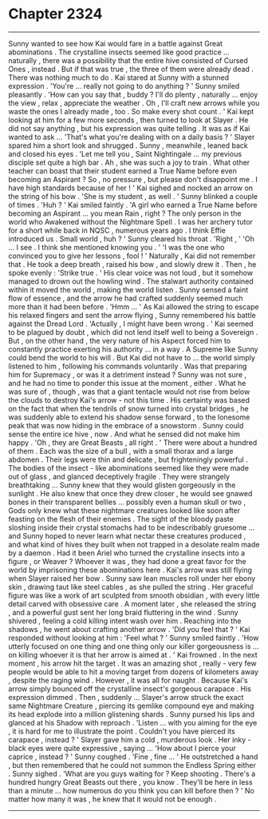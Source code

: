 
# Chapter 2324


---

Sunny wanted to see how Kai would fare in a battle against Great abominations . The crystalline insects seemed like good practice … naturally , there was a possibility that the entire hive consisted of Cursed Ones , instead . But if that was true , the three of them were already dead . There was nothing much to do .
Kai stared at Sunny with a stunned expression . 'You're … really not going to do anything ? '
Sunny smiled pleasantly . 'How can you say that , buddy ? I'll do plenty , naturally … enjoy the view , relax , appreciate the weather . Oh , I'll craft new arrows while you waste the ones I already made , too . So make every shot count . '
Kai kept looking at him for a few more seconds , then turned to look at Slayer . He did not say anything , but his expression was quite telling . It was as if Kai wanted to ask … 'That's what you're dealing with on a daily basis ? ' Slayer spared him a short look and shrugged .
Sunny , meanwhile , leaned back and closed his eyes . 'Let me tell you , Saint Nightingale … my previous disciple set quite a high bar . Ah , she was such a joy to train . What other teacher can boast that their student earned a True Name before even becoming an Aspirant ? So , no pressure , but please don't disappoint me . I have high standards because of her ! '
Kai sighed and nocked an arrow on the string of his bow . 'She is my student , as well . ' Sunny blinked a couple of times . 'Huh ? ' Kai smiled faintly . 'A girl who earned a True Name before becoming an Aspirant … you mean Rain , right ? The only person in the world who Awakened without the Nightmare Spell . I was her archery tutor for a short while back in NQSC , numerous years ago . I think Effie introduced us . Small world , huh ? '
Sunny cleared his throat . 'Right , ' 'Oh … I see . I think she mentioned knowing you . ' 'I was the one who convinced you to give her lessons , fool ! ' Naturally , Kai did not remember that . He took a deep breath , raised his bow , and slowly drew it . Then , he spoke evenly : 'Strike true . ' His clear voice was not loud , but it somehow managed to drown out the howling wind . The stalwart authority contained within it moved the world , making the world listen . Sunny sensed a faint flow of essence , and the arrow he had crafted suddenly seemed much more than it had been before . 'Hmm … '
As Kai allowed the string to escape his relaxed fingers and sent the arrow flying , Sunny remembered his battle against the Dread Lord . 'Actually , I might have been wrong . '
Kai seemed to be plagued by doubt , which did not lend itself well to being a Sovereign . But , on the other hand , the very nature of his Aspect forced him to constantly practice exerting his authority … in a way . A Supreme like Sunny could bend the world to his will . But Kai did not have to … the world simply listened to him , following his commands voluntarily . Was that preparing him for Supremacy , or was it a detriment instead ? Sunny was not sure , and he had no time to ponder this issue at the moment , either . What he was sure of , though , was that a giant tentacle would not rise from below the clouds to destroy Kai's arrow - not this time . His certainty was based on the fact that when the tendrils of snow turned into crystal bridges , he was suddenly able to extend his shadow sense forward , to the lonesome peak that was now hiding in the embrace of a snowstorm .
Sunny could sense the entire ice hive , now . And what he sensed did not make him happy . 'Oh , they are Great Beasts , all right . ' There were about a hundred of them . Each was the size of a bull , with a small thorax and a large abdomen . Their legs were thin and delicate , but frighteningly powerful . The bodies of the insect - like abominations seemed like they were made out of glass , and glanced deceptively fragile . They were strangely breathtaking …
Sunny knew that they would glisten gorgeously in the sunlight . He also knew that once they drew closer , he would see gnawed bones in their transparent bellies … possibly even a human skull or two , Gods only knew what these nightmare creatures looked like soon after feasting on the flesh of their enemies . The sight of the bloody paste sloshing inside their crystal stomachs had to be indescribably gruesome … and Sunny hoped to never learn what nectar these creatures produced , and what kind of hives they built when not trapped in a desolate realm made by a daemon .
Had it been Ariel who turned the crystalline insects into a figure , or Weaver ? Whoever it was , they had done a great favor for the world by imprisoning these abominations here .
Kai's arrow was still flying when Slayer raised her bow . Sunny saw lean muscles roll under her ebony skin , drawing taut like steel cables , as she pulled the string . Her graceful figure was like a work of art sculpted from smooth obsidian , with every little detail carved with obsessive care . A moment later , she released the string , and a powerful gust sent her long braid fluttering in the wind . Sunny shivered , feeling a cold killing intent wash over him . Reaching into the shadows , he went about crafting another arrow .
'Did you feel that ? '
Kai responded without looking at him : 'Feel what ? '
Sunny smiled faintly . 'How utterly focused on one thing and one thing only our killer gorgeousness is … on killing whoever it is that her arrow is aimed at . '
Kai frowned .
In the next moment , his arrow hit the target . It was an amazing shot , really - very few people would be able to hit a moving target from dozens of kilometers away , despite the raging wind . However , it was all for naught . Because Kai's arrow simply bounced off the crystalline insect's gorgeous carapace .
His expression dimmed . Then , suddenly … Slayer's arrow struck the exact same Nightmare Creature , piercing its gemlike compound eye and making its head explode into a million glistening shards . Sunny pursed his lips and glanced at his Shadow with reproach . 'Listen … with you aiming for the eye , it is hard for me to illustrate the point . Couldn't you have pierced its carapace , instead ? '
Slayer gave him a cold , murderous look . Her inky - black eyes were quite expressive , saying … 'How about I pierce your caprice , instead ? ' Sunny coughed . 'Fine , fine … ' He outstretched a hand , but then remembered that he could not summon the Endless Spring either .
Sunny sighed . 'What are you guys waiting for ? Keep shooting . There's a hundred hungry Great Beasts out there , you know . They'll be here in less than a minute … how numerous do you think you can kill before then ? '
No matter how many it was , he knew that it would not be enough .

---

